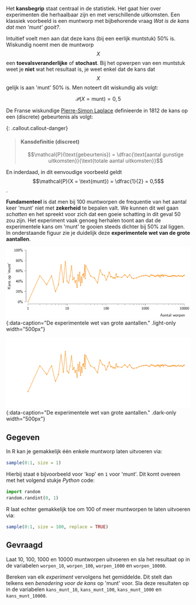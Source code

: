 Het **kansbegrip** staat centraal in de statistiek. Het gaat hier over experimenten die herhaalbaar zijn en met verschillende uitkomsten. Een klassiek voorbeeld is een muntworp met bijbehorende vraag *Wat is de kans dat men 'munt' gooit?*. 

Intuitief voelt men aan dat deze kans (bij een eerlijk muntstuk) 50% is. Wiskundig noemt men de muntworp $$X$$ een **toevalsveranderlijke** of **stochast**. Bij het opwerpen van een muntstuk weet je **niet** wat het resultaat is, je weet enkel dat de kans dat $$X$$ gelijk is aan 'munt' 50% is. Men noteert dit wiskundig als volgt:

$$
\mathcal{P}(X = \text{munt}) = 0,5
$$

De Franse wiskundige <a href="https://nl.wikipedia.org/wiki/Pierre-Simon_Laplace" target="_blank">Pierre-Simon Laplace</a> definieerde in 1812 de kans op een (discrete) gebeurtenis als volgt:

{: .callout.callout-danger}
>#### Kansdefinitie (discreet)
>
>$$\mathcal{P}(\text{gebeurtenis}) = \dfrac{\text{aantal gunstige uitkomsten}}{\text{totale aantal uitkomsten}}$$

En inderdaad, in dit eenvoudige voorbeeld geldt $$\mathcal{P}(X = \text{munt}) = \dfrac{1}{2} = 0,5$$.

**Fundamenteel** is dat men bij 100 muntworpen de frequentie van het aantal keer 'munt' niet met **zekerheid** te bepalen valt. We kunnen dit wel gaan *schatten* en het spreekt voor zich dat een goeie schatting in dit geval 50 zou zijn. Het experiment vaak genoeg herhalen toont aan dat de experimentele kans om 'munt' te gooien steeds dichter bij 50% zal liggen. In onderstaande figuur zie je duidelijk deze **experimentele wet van de grote aantallen**.

![De experimentele wet van grote aantallen.](media/cointoss_simulation.png "De experimentele wet van grote aantallen."){:data-caption="De experimentele wet van grote aantallen." .light-only width="500px"}

![De experimentele wet van grote aantallen.](media/cointoss_simulation_dark.png "De experimentele wet van grote aantallen."){:data-caption="De experimentele wet van grote aantallen." .dark-only width="500px"}


## Gegeven

In R kan je gemakkelijk één enkele muntworp laten uitvoeren via: 

```R
sample(0:1, size = 1)
```

Hierbij staat `0` bijvoorbeeld voor 'kop' en `1` voor 'munt'. Dit komt overeen met het volgend stukje *Python* code:

```python
import random
random.randint(0, 1)
```

R laat echter gemakkelijk toe om 100 of meer muntworpen te laten uitvoeren via:

```R
sample(0:1, size = 100, replace = TRUE)
```

## Gevraagd

Laat 10, 100, 1000 en 10000 muntworpen uitvoeren en sla het resultaat op in de variabelen `worpen_10`, `worpen_100`, `worpen_1000` en `worpen_10000`. 

Bereken van elk *experiment* vervolgens het gemiddelde. Dit stelt dan telkens een *benadering voor de kans* op 'munt' voor. Sla deze resultaten op in de variabelen `kans_munt_10`, `kans_munt_100`, `kans_munt_1000` en `kans_munt_10000`.
